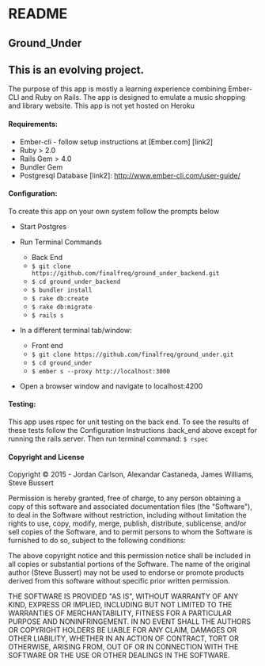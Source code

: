 # README
## Ground_Under

## This is an evolving project.
The purpose of this app is mostly a learning experience combining Ember-CLI and Ruby on Rails. The app is designed to emulate a music shopping and library website.
This app is not yet hosted on Heroku


#### Requirements:
* Ember-cli - follow setup instructions at [Ember.com] [link2]
* Ruby > 2.0
* Rails Gem > 4.0
* Bundler Gem
* Postgresql Database
[link2]: http://www.ember-cli.com/user-guide/

#### Configuration:
To create this app on your own system follow the prompts below
* Start Postgres
* Run Terminal Commands
    * Back End
    * `$ git clone https://github.com/finalfreq/ground_under_backend.git`
    * `$ cd ground_under_backend`
    * `$ bundler install`
    * `$ rake db:create`
    * `$ rake db:migrate`
    * `$ rails s`

* In a different terminal tab/window:
    * Front end
    * `$ git clone https://github.com/finalfreq/ground_under.git`
    * `$ cd ground_under`
    * `$ ember s --proxy http://localhost:3000`

* Open a browser window and navigate to localhost:4200


#### Testing:
This app uses rspec for unit testing on the back end.
To see the results of these tests follow the Configuration Instructions :back_end above except for running the rails server.  Then run terminal command:  `$ rspec`


#### Copyright and License
Copyright &copy; 2015 - Jordan Carlson, Alexandar Castaneda, James Williams, Steve Bussert

Permission is hereby granted, free of charge, to any person obtaining a copy of this software and associated documentation files (the "Software"), to deal in the Software without restriction, including without limitation the rights to use, copy, modify, merge, publish, distribute, sublicense, and/or sell copies of the Software, and to permit persons to whom the Software is furnished to do so, subject to the following conditions:

The above copyright notice and this permission notice shall be included in all copies or substantial portions of the Software. The name of the original author (Steve Bussert) may not be used to endorse or promote products derived from this software without specific prior written permission.

THE SOFTWARE IS PROVIDED "AS IS", WITHOUT WARRANTY OF ANY KIND, EXPRESS OR IMPLIED, INCLUDING BUT NOT LIMITED TO THE WARRANTIES OF MERCHANTABILITY, FITNESS FOR A PARTICULAR PURPOSE AND NONINFRINGEMENT. IN NO EVENT SHALL THE AUTHORS OR COPYRIGHT HOLDERS BE LIABLE FOR ANY CLAIM, DAMAGES OR OTHER LIABILITY, WHETHER IN AN ACTION OF CONTRACT, TORT OR OTHERWISE, ARISING FROM, OUT OF OR IN CONNECTION WITH THE SOFTWARE OR THE USE OR OTHER DEALINGS IN THE SOFTWARE.
